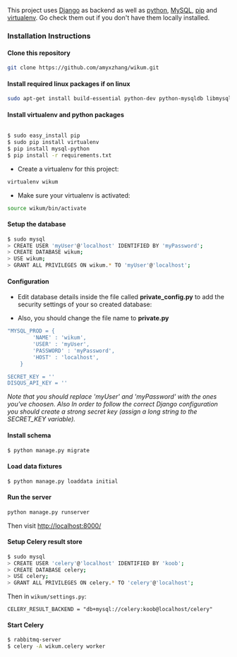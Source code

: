 

This project uses [Django](https://docs.djangoproject.com/en/1.11/topics/install/) as backend as well as [python](https://www.python.org/downloads/), [MySQL](https://www.mysql.com/downloads/), [pip](https://pip.pypa.io/en/stable/installing/) and [virtualenv](https://virtualenv.pypa.io/en/stable/installation/). Go check them out if you don't have them locally installed.

### Installation Instructions



#### Clone this repository

```sh
git clone https://github.com/amyxzhang/wikum.git
```

#### Install required linux packages if on linux
```sh
sudo apt-get install build-essential python-dev python-mysqldb libmysqlclient-dev python-mysqldb
```

#### Install virtualenv and python packages

```sh

$ sudo easy_install pip
$ sudo pip install virtualenv
$ pip install mysql-python
$ pip install -r requirements.txt

```

* Create a virtualenv for this project:
```sh
virtualenv wikum
```

* Make sure your virtualenv is activated:
```sh
source wikum/bin/activate
```


#### Setup the database

```sh
$ sudo mysql
> CREATE USER 'myUser'@'localhost' IDENTIFIED BY 'myPassword';
> CREATE DATABASE wikum;
> USE wikum;
> GRANT ALL PRIVILEGES ON wikum.* TO 'myUser'@'localhost';

```


#### Configuration
* Edit database details inside the file called **private_config.py** to add the security settings of your so created database:

* Also, you should change the file name to **private.py**

```sh
"MYSQL_PROD = {
        'NAME' : 'wikum',
        'USER' : 'myUser',
        'PASSWORD' : 'myPassword',
        'HOST' : 'localhost',
    }

SECRET_KEY = ''
DISQUS_API_KEY = ''
```
*Note that you should replace 'myUser' and 'myPassword' with the ones you've choosen. Also In order to follow the correct Django configuration you should create a strong secret key (assign a long string to the SECRET_KEY variable).*



#### Install schema

```sh
$ python manage.py migrate
```

#### Load data fixtures

```sh
$ python manage.py loaddata initial
```


#### Run the server
```sh
python manage.py runserver
```

Then visit [http://localhost:8000/](http://localhost:8000/)

#### Setup Celery result store

```sh
$ sudo mysql
> CREATE USER 'celery'@'localhost' IDENTIFIED BY 'koob';
> CREATE DATABASE celery;
> USE celery;
> GRANT ALL PRIVILEGES ON celery.* TO 'celery'@'localhost';
```

Then in `wikum/settings.py`:

```
CELERY_RESULT_BACKEND = "db+mysql://celery:koob@localhost/celery"
```

#### Start Celery

```sh
$ rabbitmq-server
$ celery -A wikum.celery worker
```
